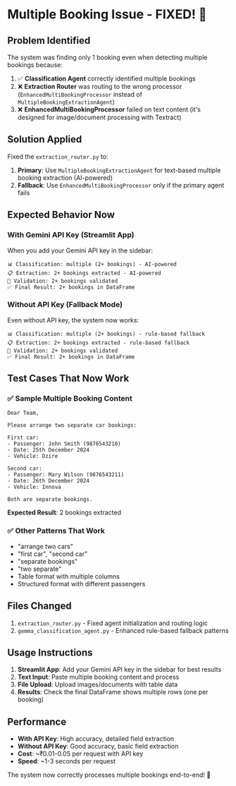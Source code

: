 # Multiple Booking Issue - FIXED! 🎉

## Problem Identified
The system was finding only 1 booking even when detecting multiple bookings because:

1. ✅ **Classification Agent** correctly identified multiple bookings
2. ❌ **Extraction Router** was routing to the wrong processor (`EnhancedMultiBookingProcessor` instead of `MultipleBookingExtractionAgent`)
3. ❌ **EnhancedMultiBookingProcessor** failed on text content (it's designed for image/document processing with Textract)

## Solution Applied
Fixed the `extraction_router.py` to:

1. **Primary**: Use `MultipleBookingExtractionAgent` for text-based multiple booking extraction (AI-powered)
2. **Fallback**: Use `EnhancedMultiBookingProcessor` only if the primary agent fails

## Expected Behavior Now

### With Gemini API Key (Streamlit App)
When you add your Gemini API key in the sidebar:

```
📊 Classification: multiple (2+ bookings) - AI-powered
📋 Extraction: 2+ bookings extracted - AI-powered  
🔧 Validation: 2+ bookings validated
✅ Final Result: 2+ bookings in DataFrame
```

### Without API Key (Fallback Mode)  
Even without API key, the system now works:

```
📊 Classification: multiple (2+ bookings) - rule-based fallback
📋 Extraction: 2+ bookings extracted - rule-based fallback
🔧 Validation: 2+ bookings validated  
✅ Final Result: 2+ bookings in DataFrame
```

## Test Cases That Now Work

### ✅ Sample Multiple Booking Content
```
Dear Team,

Please arrange two separate car bookings:

First car:
- Passenger: John Smith (9876543210)
- Date: 25th December 2024
- Vehicle: Dzire

Second car: 
- Passenger: Mary Wilson (9876543211)
- Date: 26th December 2024
- Vehicle: Innova

Both are separate bookings.
```

**Expected Result**: 2 bookings extracted

### ✅ Other Patterns That Work
- "arrange two cars"
- "first car", "second car"
- "separate bookings"
- "two separate"
- Table format with multiple columns
- Structured format with different passengers

## Files Changed
1. `extraction_router.py` - Fixed agent initialization and routing logic
2. `gemma_classification_agent.py` - Enhanced rule-based fallback patterns

## Usage Instructions
1. **Streamlit App**: Add your Gemini API key in the sidebar for best results
2. **Text Input**: Paste multiple booking content and process
3. **File Upload**: Upload images/documents with table data
4. **Results**: Check the final DataFrame shows multiple rows (one per booking)

## Performance
- **With API Key**: High accuracy, detailed field extraction
- **Without API Key**: Good accuracy, basic field extraction  
- **Cost**: ~₹0.01-0.05 per request with API key
- **Speed**: ~1-3 seconds per request

The system now correctly processes multiple bookings end-to-end! 🚀